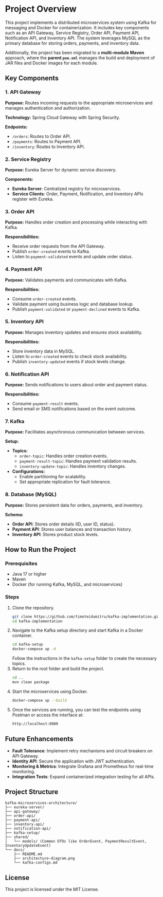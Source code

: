 # Project Overview

This project implements a distributed microservices system using Kafka for messaging and Docker for containerization. It includes key components such as an API Gateway, Service Registry, Order API, Payment API, Notification API, and Inventory API. The system leverages MySQL as the primary database for storing orders, payments, and inventory data.

Additionally, the project has been migrated to a **multi-module Maven** approach, where the **parent `pom.xml`** manages the build and deployment of JAR files and Docker images for each module.

## Key Components

### 1. API Gateway
**Purpose:** Routes incoming requests to the appropriate microservices and manages authentication and authorization.

**Technology:** Spring Cloud Gateway with Spring Security.

**Endpoints:**
- `/orders`: Routes to Order API.
- `/payments`: Routes to Payment API.
- `/inventory`: Routes to Inventory API.

### 2. Service Registry
**Purpose:** Eureka Server for dynamic service discovery.

**Components:**
- **Eureka Server**: Centralized registry for microservices.
- **Service Clients**: Order, Payment, Notification, and Inventory APIs register with Eureka.

### 3. Order API
**Purpose:** Handles order creation and processing while interacting with Kafka.

**Responsibilities:**
- Receive order requests from the API Gateway.
- Publish `order-created` events to Kafka.
- Listen to `payment-validated` events and update order status.

### 4. Payment API
**Purpose:** Validates payments and communicates with Kafka.

**Responsibilities:**
- Consume `order-created` events.
- Validate payment using business logic and database lookup.
- Publish `payment-validated` or `payment-declined` events to Kafka.

### 5. Inventory API
**Purpose:** Manages inventory updates and ensures stock availability.

**Responsibilities:**
- Store inventory data in MySQL.
- Listen to `order-created` events to check stock availability.
- Publish `inventory-updated` events if stock levels change.

### 6. Notification API
**Purpose:** Sends notifications to users about order and payment status.

**Responsibilities:**
- Consume `payment-result` events.
- Send email or SMS notifications based on the event outcome.

### 7. Kafka
**Purpose:** Facilitates asynchronous communication between services.

**Setup:**
- **Topics:**
  - `order-topic`: Handles order creation events.
  - `payment-result-topic`: Handles payment validation results.
  - `inventory-update-topic`: Handles inventory changes.
- **Configurations:**
  - Enable partitioning for scalability.
  - Set appropriate replication for fault tolerance.

### 8. Database (MySQL)
**Purpose:** Stores persistent data for orders, payments, and inventory.

**Schema:**
- **Order API**: Stores order details (ID, user ID, status).
- **Payment API**: Stores user balances and transaction history.
- **Inventory API**: Stores product stock levels.

## How to Run the Project

### Prerequisites
- Java 17 or higher
- Maven
- Docker (for running Kafka, MySQL, and microservices)

### Steps
1. Clone the repository.
   ```sh
   git clone https://github.com/timoteidumitru/kafka-implementation.git
   cd kafka-implementation
   ```
2. Navigate to the Kafka setup directory and start Kafka in a Docker container.
   ```sh
   cd kafka-setup
   docker-compose up -d
   ```
   Follow the instructions in the `kafka-setup` folder to create the necessary topics.
3. Return to the root folder and build the project.
   ```sh
   cd ..
   mvn clean package
   ```
4. Start the microservices using Docker.
   ```sh
   docker-compose up --build
   ```
5. Once the services are running, you can test the endpoints using Postman or access the interface at:
   ```sh
   http://localhost:8080
   ```

## Future Enhancements
- **Fault Tolerance**: Implement retry mechanisms and circuit breakers on API Gateway.
- **Identity API**: Secure the application with JWT authentication.
- **Monitoring & Metrics**: Integrate Grafana and Prometheus for real-time monitoring.
- **Integration Tests**: Expand containerized integration testing for all APIs.

## Project Structure
```
kafka-microservices-architecture/
├── eureka-server/
├── api-gateway/
├── order-api/
├── payment-api/
├── inventory-api/
├── notification-api/
├── kafka-setup/
├── shared/
│   └── models/ (Common DTOs like OrderEvent, PaymentResultEvent, InventoryUpdateEvent)
└── docs/
    ├── README.md
    ├── architecture-diagram.png
    └── kafka-configs.md
```

## License
This project is licensed under the MIT License.

